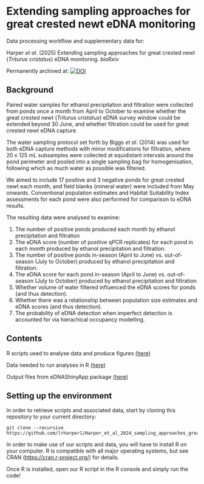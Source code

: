 # Extending sampling approaches for great crested newt eDNA monitoring

Data processing workflow and supplementary data for:

Harper *et al.* (2025) Extending sampling approaches for great crested newt (*Triturus cristatus*) eDNA monitoring. *bioRxiv*

Permanently archived at: [![DOI](https://zenodo.org/badge/875268063.svg)](https://doi.org/10.5281/zenodo.13960688)


## Background

Paired water samples for ethanol precipitation and filtration were collected from ponds once a month from April to October to examine whether the great crested newt (*Triturus cristatus*) eDNA survey window could be extended beyond 30 June, and whether filtration could be used for great crested newt eDNA capture. 

The water sampling protocol set forth by Biggs *et al.* (2014) was used for both eDNA capture methods with minor modifications for filtration, where 20 x 125 mL subsamples were collected at equidistant intervals around the pond perimeter and pooled into a single sampling bag for homogenisation, following which as much water as possible was filtered. 

We aimed to include 17 positive and 3 negative ponds for great crested newt each month, and field blanks (mineral water) were included from May onwards. Conventional population estimates and Habitat Suitability Index assessments for each pond were also performed for comparison to eDNA results. 

The resulting data were analysed to examine:

1. The number of positive ponds produced each month by ethanol precipitation and filtration
2. The eDNA score (number of positive qPCR replicates) for each pond in each month produced by ethanol precipitation and filtration.
3. The number of positive ponds in-season (April to June) vs. out-of-season (July to October) produced by ethanol precipitation and filtration.
4. The eDNA score for each pond in-season (April to June) vs. out-of-season (July to October) produced by ethanol precipitation and filtration
5. Whether volume of water filtered influenced the eDNA scores for ponds (and thus detection).
6. Whether there was a relationship between population size estimates and eDNA scores (and thus detection).
7. The probability of eDNA detection when imperfect detection is accounted for via hierachical occupancy modelling.


## Contents

R scripts used to analyse data and produce figures [(here)](https://github.com/lrharper1/Harper_et_al_2024_sampling_approaches_great_crested_newt/tree/master/R_scripts)

Data needed to run analyses in R [(here)](https://github.com/lrharper1/Harper_et_al_2024_sampling_approaches_great_crested_newt/tree/master/Data/)

Output files from eDNAShinyApp package [(here)](https://github.com/lrharper1/Harper_et_al_2024_sampling_approaches_great_crested_newt/tree/master/eDNAshinyapp/)


## Setting up the environment

In order to retrieve scripts and associated data, start by cloning this repository to your current directory:

```
git clone --recursive https://github.com/lrharper1/Harper_et_al_2024_sampling_approaches_great_crested_newt.git
```

In order to make use of our scripts and data, you will have to install R on your computer. R is compatible with all major operating systems, but see CRAN (https://cran.r-project.org/) for details.

Once R is installed, open our R script in the R console and simply run the code!

